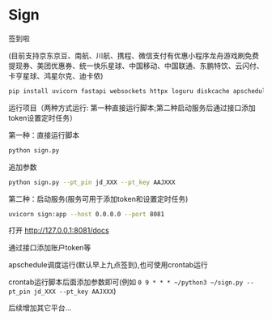 # Sign
签到啦

(目前支持京东京豆、南航、川航、携程、微信支付有优惠小程序龙舟游戏刷免费提现券、美团优惠券、统一快乐星球、中国移动、中国联通、东鹏特饮、云闪付、卡亨星球、鸿星尔克、迪卡侬)

```bash
pip install uvicorn fastapi websockets httpx loguru diskcache apscheduler SQLAlchemy python-dateutil -i https://pypi.tuna.tsinghua.edu.cn/simple
```

运行项目（两种方式运行: 第一种直接运行脚本;第二种启动服务后通过接口添加token设置定时任务）

第一种：直接运行脚本

```bash
python sign.py
```

追加参数

```bash
python sign.py --pt_pin jd_XXX --pt_key AAJXXX
```

第二种：启动服务(服务可用于添加token和设置定时任务)

```bash
uvicorn sign:app --host 0.0.0.0 --port 8081
```

打开 http://127.0.0.1:8081/docs

通过接口添加账户token等

apschedule调度运行(默认早上九点签到),也可使用crontab运行

crontab运行脚本后面添加参数即可(例如 `0 9 * * * ~/python3 ~/sign.py --pt_pin jd_XXX --pt_key AAJXXX`)

后续增加其它平台...
